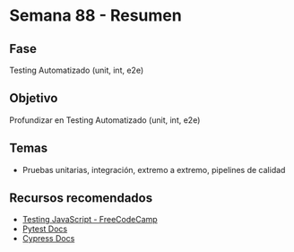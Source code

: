 # Semana 88 - Resumen

## Fase
Testing Automatizado (unit, int, e2e)

## Objetivo
Profundizar en Testing Automatizado (unit, int, e2e)

## Temas
- Pruebas unitarias, integración, extremo a extremo, pipelines de calidad

## Recursos recomendados
- [Testing JavaScript - FreeCodeCamp](https://www.freecodecamp.org/news/how-to-test-javascript-with-jest/)
- [Pytest Docs](https://docs.pytest.org/en/7.1.x/)
- [Cypress Docs](https://docs.cypress.io/guides/overview/why-cypress)
